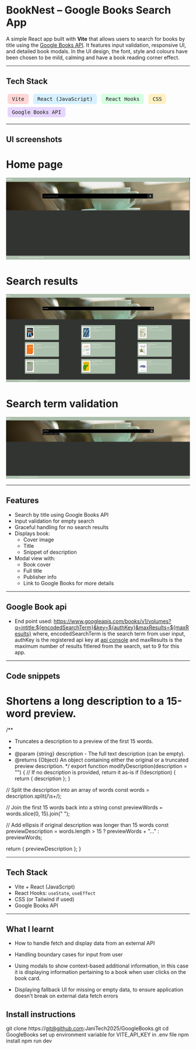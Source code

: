 # BookNest – Google Books Search App

A simple React app built with **Vite** that allows users to search for books by title using the [Google Books API](https://developers.google.com/books). It features input validation, responsive UI, and detailed book modals. In the UI design, the font, style and colours have been chosen to be mild, calming and have a book reading corner effect.

---

## Tech Stack

<p>
  <kbd style="background:#ffd6d6; padding:6px 12px; margin:4px; border-radius:6px; display:inline-block;">Vite</kbd>
  <kbd style="background:#d6f0ff; padding:6px 12px; margin:4px; border-radius:6px; display:inline-block;">React (JavaScript)</kbd>
  <kbd style="background:#d6ffe2; padding:6px 12px; margin:4px; border-radius:6px; display:inline-block;">React Hooks</kbd>
  <kbd style="background:#fff0c2; padding:6px 12px; margin:4px; border-radius:6px; display:inline-block;">CSS</kbd>
  <kbd style="background:#e6d6ff; padding:6px 12px; margin:4px; border-radius:6px; display:inline-block;">Google Books API</kbd>
</p>

---

## UI screenshots

# Home page

![Homepage screenshot](screenshot1.png)

# Search results

![Search results screenshot](screenshot3.png)

# Search term validation

![Search term Validation screenshot](screenshot4.png)

---

## Features

- Search by title using Google Books API
- Input validation for empty search
- Graceful handling for no search results
- Displays book:
  - Cover image
  - Title
  - Snippet of description
- Modal view with:
  - Book cover
  - Full title
  - Publisher info
  - Link to Google Books for more details

---

## Google Book api

- End point used: https://www.googleapis.com/books/v1/volumes?q=intitle:${encodedSearchTerm}&key=${authKey}&maxResults=${maxResults}
  where, encodedSearchTerm is the search term from user input, authKey is the registered api key at [api console](https://console.developers.google.com/)
  and maxResults is the maximum number of results fitlered from the search, set to 9 for this app.

---

## Code snippets

# Shortens a long description to a 15-word preview.

/\*\*

- Truncates a description to a preview of the first 15 words.
-
- @param {string} description - The full text description (can be empty).
- @returns {Object} An object containing either the original or a truncated preview description.
  \*/
  export function modifyDescription(description = "") {
  // If no description is provided, return it as-is
  if (!description) {
  return { description };
  }

// Split the description into an array of words
const words = description.split(/\s+/);

// Join the first 15 words back into a string
const previewWords = words.slice(0, 15).join(" ");

// Add ellipsis if original description was longer than 15 words
const previewDescription =
words.length > 15 ? previewWords + "..." : previewWords;

return { previewDescription };
}

---

## Tech Stack

- Vite + React (JavaScript)
- React Hooks: `useState`, `useEffect`
- CSS (or Tailwind if used)
- Google Books API

---

## What I learnt

- How to handle fetch and display data from an external API

- Handling boundary cases for input from user

- Using modals to show context-based additional information,
  in this case it is displaying information pertaining to a book when user clicks on the book card.

- Displaying fallback UI for missing or empty data, to ensure application doesn't break on external data fetch errors

## Install instructions

git clone https://git@github.com:JaniTech2025/GoogleBooks.git
cd GoogleBooks
set up environment variable for VITE_API_KEY in .env file
npm install
npm run dev
